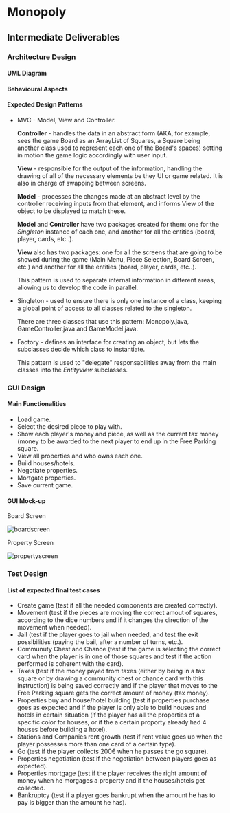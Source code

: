 # Monopoly
 
## Intermediate Deliverables
 
### Architecture Design
 
#### UML Diagram
 
#### Behavioural Aspects
 
#### Expected Design Patterns
 
- MVC - Model, View and Controller.
 
  **Controller** - handles the data in an abstract form (AKA, for example, sees the game Board as an ArrayList of Squares, a Square being another class used to represent each one of the Board's spaces) setting in motion the game logic accordingly with user input.
 
  **View** - responsible for the output of the information, handling the drawing of all of the necessary elements be they UI or game related. It is also in charge of swapping between screens.
 
  **Model** - processes the changes made at an abstract level by the controller receiving inputs from that element, and informs View of the object to be displayed to match these.
  
  **Model** and **Controller** have two packages created for them: one for the *Singleton* instance of each one, and another for all the entities (board, player, cards, etc..).
  
  **View** also has two packages: one for all the screens that are going to be showed during the game (Main Menu, Piece Selection, Board Screen, etc.) and another for all the entities (board, player, cards, etc..).
  
  This pattern is used to separate internal information in different areas, allowing us to develop the code in parallel.
  
- Singleton - used to ensure there is only one instance of a class, keeping a global point of access to all classes related to the singleton.
 
  There are three classes that use this pattern: Monopoly.java, GameController.java and GameModel.java.
    
- Factory - defines an interface for creating an object, but lets the subclasses decide which class to instantiate.
 
  This pattern is used to "delegate" responsabilities away from the main classes into the *Entityview* subclasses.
 
### GUI Design
 
#### Main Functionalities
 
- Load game.
- Select the desired piece to play with.
- Show each player's money and piece, as well as the current tax money (money to be awarded to the next player to end up in the Free Parking square.
- View all properties and who owns each one.
- Build houses/hotels.
- Negotiate properties.
- Mortgate properties.
- Save current game.
 
#### GUI Mock-up
 
Board Screen
 
![boardscreen](https://user-images.githubusercontent.com/25772346/39356333-abcecc3c-4a07-11e8-86fd-45ded9980f84.png)
 
Property Screen
 
![propertyscreen](https://user-images.githubusercontent.com/25772346/39356395-d2152422-4a07-11e8-9415-609c6b48d4eb.png)
 
### Test Design
 
#### List of expected final test cases
 
- Create game (test if all the needed components are created correctly).
- Movement (test if the pieces are moving the correct amout of squares, according to the dice numbers and if it changes the direction of the movement when needed).
- Jail (test if the player goes to jail when needed, and test the exit possibilities (paying the bail, after a number of turns, etc.).
- Communuty Chest and Chance (test if the game is selecting the correct card when the player is in one of those squares and test if the action performed is coherent with the card).
- Taxes (test if the money payed from taxes (either by being in a tax square or by drawing a community chest or chance card with this instruction) is being saved correctly and if the player that moves to the Free Parking square gets the correct amount of money (tax money).
- Properties buy and house/hotel building (test if properties purchase goes as expected and if the player is only able to build houses and hotels in certain situation (if the player has all the properties of a specific color for houses, or if the a certain proporty already had 4 houses before building a hotel).
- Stations and Companies rent growth (test if rent value goes up when the player possesses more than one card of a certain type).
- Go (test if the player collects 200€ when he passes the go square).
- Properties negotiation (test if the negotiation between players goes as expected).
- Properties mortgage (test if the player receives the right amount of money when he morgages a property and if the houses/hotels get collected.
- Bankruptcy (test if a player goes bankrupt when the amount he has to pay is bigger than the amount he has).
